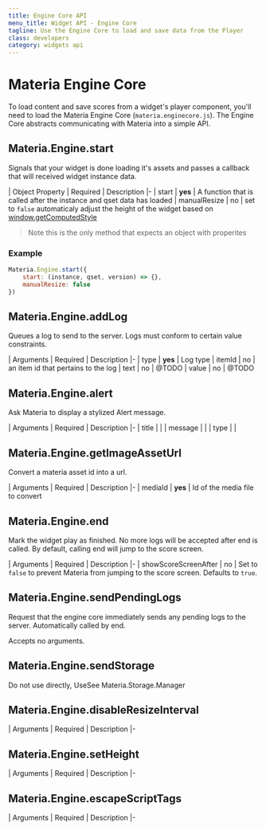 ```yaml
---
title: Engine Core API
menu_title: Widget API - Engine Core
tagline: Use the Engine Core to load and save data from the Player
class: developers
category: widgets api
---
```

# Materia Engine Core

To load content and save scores from a widget's player component, you'll need to load the Materia Engine Core (`materia.enginecore.js`).  The Engine Core abstracts communicating with Materia into a simple API.

## Materia.Engine.start

Signals that your widget is done loading it's assets and passes a callback that will received widget instance data.

| Object Property | Required | Description
|-
| start | **yes** | A function that is called after the instance and qset data has loaded
| manualResize | no | set to `false` automaticaly adjust the height of the widget based on [window.getComputedStyle](https://developer.mozilla.org/en-US/docs/Web/API/Window/getComputedStyle)

> Note this is the only method that expects an object with properites

### Example

```javascript
Materia.Engine.start({
	start: (instance, qset, version) => {},
	manualResize: false
})
```

## Materia.Engine.addLog

Queues a log to send to the server.  Logs must conform to certain value constraints.

| Arguments | Required | Description
|-
| type | **yes** | Log type
| itemId | no | an item id that pertains to the log
| text | no | @TODO
| value | no | @TODO

## Materia.Engine.alert

Ask Materia to display a stylized Alert message.

| Arguments | Required | Description
|-
| title | |
| message | |
| type | |

## Materia.Engine.getImageAssetUrl

Convert a materia asset id into a url.

| Arguments | Required | Description
|-
| mediaId | **yes** | Id of the media file to convert

## Materia.Engine.end

Mark the widget play as finished.  No more logs will be accepted after end is called.  By default, calling end will jump to the score screen.

| Arguments | Required | Description
|-
| showScoreScreenAfter | no | Set to `false` to prevent Materia from jumping to the score screen. Defaults to `true`.

## Materia.Engine.sendPendingLogs

Request that the engine core immediately sends any pending logs to the server.  Automatically called by end.

Accepts no arguments.

## Materia.Engine.sendStorage

Do not use directly, UseSee Materia.Storage.Manager


## Materia.Engine.disableResizeInterval

| Arguments | Required | Description
|-

## Materia.Engine.setHeight

| Arguments | Required | Description
|-

## Materia.Engine.escapeScriptTags

| Arguments | Required | Description
|-
